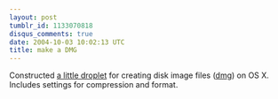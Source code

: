 ```yaml
---
layout: post
tumblr_id: 1133070818
disqus_comments: true
date: 2004-10-03 10:02:13 UTC
title: make a DMG
---
```


Constructed <a href="http://service.flajm.se/goto/http://pub.flajm.se/macppc_bin/Make-a-DMG_0.1.dmg">a little droplet</a> for creating disk image files (<a href="http://filext.com/detaillist.php?extdetail=dmg" target="_blank">dmg</a>) on OS X. Includes settings for compression and format.

